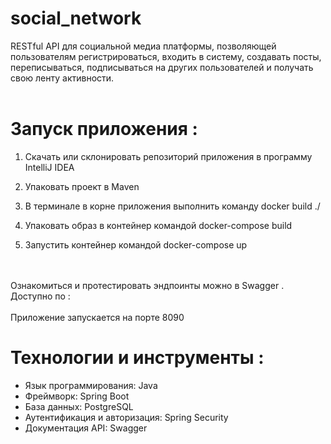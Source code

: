 # social_network
 RESTful API для социальной медиа платформы,
позволяющей пользователям регистрироваться, входить в систему, создавать
посты, переписываться, подписываться на других пользователей и получать
свою ленту активности.
<br>
<br>
# Запуск приложения :

1. Скачать или склонировать репозиторий приложения в программу IntelliJ IDEA

2. Упаковать проект в Maven

3. В терминале в корне приложения выполнить команду docker build ./

4. Упаковать образ в контейнер командой docker-compose build

5. Запустить контейнер командой docker-compose up
<br>
<br>
Ознакомиться и протестировать эндпоинты можно в Swagger . 
Доступно по  : 

<br>
<br>
Приложение запускается на порте 8090

# Технологии и инструменты :
* Язык программирования: Java
* Фреймворк: Spring Boot
* База данных: PostgreSQL 
* Аутентификация и авторизация: Spring Security
* Документация API: Swagger 

